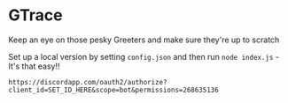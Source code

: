 # GTrace

Keep an eye on those pesky Greeters and make sure they're up to scratch

Set up a local version by setting `config.json` and then run `node index.js` - It's that easy!!

`https://discordapp.com/oauth2/authorize?client_id=SET_ID_HERE&scope=bot&permissions=268635136`
